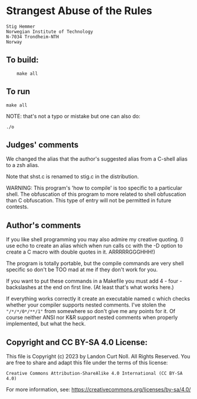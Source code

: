 # Strangest Abuse of the Rules

	Stig Hemmer
	Norwegian Institute of Technology
	N-7034 Trondheim-NTH
	Norway 

## To build:

        make all

## To run

	make all

NOTE: that's not a typo or mistake but one can also do:

	./o

## Judges' comments

We changed the alias that the author's suggested alias from a
C-shell alias to a zsh alias.

Note that shst.c is renamed to stig.c in the distribution.

WARNING: This program's 'how to compile' is too specific to a particular
shell.  The obfuscation of this program to more related to
shell obfuscation than C obfuscation.  This type of entry will 
not be permitted in future contests.

## Author's comments

If you like shell programming you may also admire my
creative quoting. (I use echo to create an alias
which when run calls cc with the -D option to create a
C macro with double quotes in it. ARRRRRGGGHHH!)

The program is totally portable, but the compile
commands are very shell specific so don't be TOO mad
at me if they don't work for you.

If you want to put these commands in a Makefile you
must add 4 - four - backslashes at the end on first
line. (At least that's what works here.)

If everything works correctly it create an executable
named c which checks whether your compiler supports
nested comments. I've stolen the `"/*/*/0*/**/1"` from
somewhere so don't give me any points for it. Of
course neither ANSI nor K&R support nested comments
when properly implemented, but what the heck. 

## Copyright and CC BY-SA 4.0 License:

This file is Copyright (c) 2023 by Landon Curt Noll.  All Rights Reserved.
You are free to share and adapt this file under the terms of this license:

    Creative Commons Attribution-ShareAlike 4.0 International (CC BY-SA 4.0)

For more information, see: https://creativecommons.org/licenses/by-sa/4.0/
